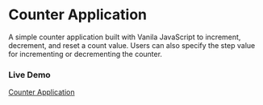 # Counter Application  

A simple counter application built with Vanila JavaScript to increment, decrement, and reset a count value. Users can also specify the step value for incrementing or decrementing the counter.  

### Live Demo  
[Counter Application](https://sadanandpai.github.io/frontend-mini-challenges/javascript/src/challenges/counter/)
